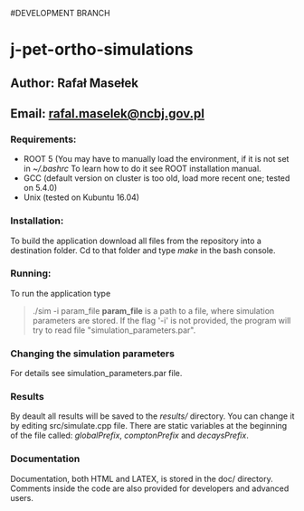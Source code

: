 #DEVELOPMENT BRANCH

# j-pet-ortho-simulations

## Author: Rafał Masełek
## Email: rafal.maselek@ncbj.gov.pl

### Requirements:
+ ROOT 5 (You may have to manually load the environment, if it is not set in *~/.bashrc* To learn how to do it see ROOT installation manual.
+ GCC (default version on cluster is too old, load more recent one; tested on 5.4.0)
+ Unix (tested on Kubuntu 16.04)

### Installation:
To build the application download all files from the repository into a destination folder. Cd to that folder
and type *make* in the bash console.

### Running:
To run the application type 
>./sim -i param_file 
**param_file** is a path to a file, where simulation parameters are stored. If the flag '-i'  is not provided, the program will try to read file "simulation_parameters.par".

### Changing the simulation parameters
For details see simulation_parameters.par file.

### Results 
By deault all results will be saved to the *results/* directory. You can change it by editing src/simulate.cpp file. There are static variables at the beginning of the file called:
_globalPrefix_, _comptonPrefix_ and _decaysPrefix_.

### Documentation
Documentation, both HTML and LATEX, is stored in the doc/ directory. Comments inside the code are also provided for developers and advanced users. 
